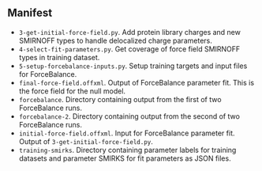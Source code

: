 ## Manifest

- `3-get-initial-force-field.py`. Add protein library charges and new SMIRNOFF types to handle delocalized charge parameters.
- `4-select-fit-parameters.py`. Get coverage of force field SMIRNOFF types in training dataset.
- `5-setup-forcebalance-inputs.py`. Setup training targets and input files for ForceBalance.
- `final-force-field.offxml`. Output of ForceBalance parameter fit. This is the force field for the null model.
- `forcebalance`. Directory containing output from the first of two ForceBalance runs.
- `forcebalance-2`. Directory containing output from the second of two ForceBalance runs.
- `initial-force-field.offxml`. Input for ForceBalance parameter fit. Output of `3-get-initial-force-field.py`.
- `training-smirks`. Directory containing parameter labels for training datasets and parameter SMIRKS for fit parameters as JSON files.


